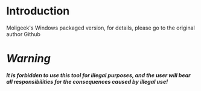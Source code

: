 # Introduction

Moligeek's Windows packaged version, for details, please go to the original author Github


# *Warning*

***It is forbidden to use this tool for illegal purposes, and the user will bear all responsibilities for the consequences caused by illegal use!***